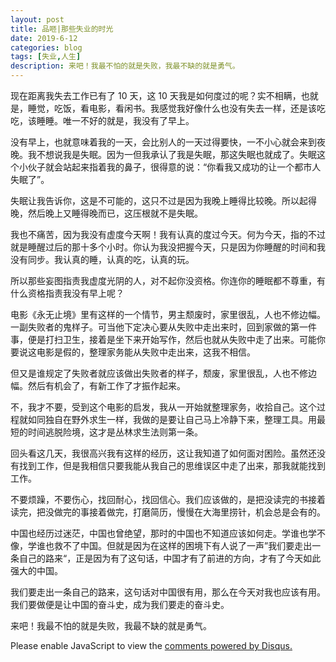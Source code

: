 ```yaml
---
layout: post
title: 品咂|那些失业的时光
date: 2019-6-12
categories: blog
tags: [失业,人生]
description: 来吧！我最不怕的就是失败，我最不缺的就是勇气。
---
```



现在距离我失去工作已有了 10 天，这 10 天我是如何度过的呢？实不相瞒，也就是，睡觉，吃饭，看电影，看闲书。我感觉我好像什么也没有失去一样，还是该吃吃，该睡睡。唯一不好的就是，我没有了早上。

没有早上，也就意味着我的一天，会比别人的一天过得要快，一不小心就会来到夜晚。我不想说我是失眠。因为一但我承认了我是失眠，那这失眠也就成了。失眠这个小伙子就会站起来指着我的鼻子，很得意的说：“你看我又成功的让一个都市人失眠了”。

失眠让我告诉你，这是不可能的，这只不过是因为我晚上睡得比较晚。所以起得晚，然后晚上又睡得晚而已，这压根就不是失眠。

我也不痛苦，因为我没有虚度今天啊！我有认真的度过今天。何为今天，指的不过就是睡醒过后的那十多个小时。你认为我没把握今天，只是因为你睡醒的时间和我没有同步。我认真的睡，认真的吃，认真的玩。

所以那些妄图指责我虚度光阴的人，对不起你没资格。你连你的睡眠都不尊重，有什么资格指责我没有早上呢？

电影《永无止境》里有这样的一个情节，男主颓废时，家里很乱，人也不修边幅。一副失败者的鬼样子。可当他下定决心要从失败中走出来时，回到家做的第一件事，便是打扫卫生，接着是坐下来开始写作，然后也就从失败中走了出来。可能你要说这电影是假的，整理家务能从失败中走出来，这我不相信。

但又是谁规定了失败者就应该做出失败者的样子，颓废，家里很乱，人也不修边幅。然后有机会了，有新工作了才振作起来。

不，我才不要，受到这个电影的启发，我从一开始就整理家务，收拾自己。这个过程就如同独自在野外求生一样，我做的是要让自己马上冷静下来，整理工具。用最短的时间逃脱险境，这才是丛林求生法则第一条。

回头看这几天，我很高兴我有这样的经历，这让我知道了如何面对困险。虽然还没有找到工作，但是我相信只要我能从我自己的思维误区中走了出来，那我就能找到工作。

不要烦躁，不要伤心，找回耐心，找回信心。我们应该做的，是把没读完的书接着读完，把没做完的事接着做完，打磨简历，慢慢在大海里捞针，机会总是会有的。

中国也经历过迷茫，中国也曾绝望，那时的中国也不知道应该如何走。学谁也学不像，学谁也救不了中国。但就是因为在这样的困境下有人说了一声”我们要走出一条自己的路来“，正是因为有了这句话，中国才有了前进的方向，才有了今天如此强大的中国。

我们要走出一条自己的路来，这句话对中国很有用，那么在今天对我也应该有用。我们要做便是让中国的奋斗史，成为我们要走的奋斗史。

来吧！我最不怕的就是失败，我最不缺的就是勇气。



<script id="dsq-count-scr" src="//www.ba7khk.disqus.com/count.js" async></script>

<div id="disqus_thread"></div>
<script>

/**
*  RECOMMENDED CONFIGURATION VARIABLES: EDIT AND UNCOMMENT THE SECTION BELOW TO INSERT DYNAMIC VALUES FROM YOUR PLATFORM OR CMS.
*  LEARN WHY DEFINING THESE VARIABLES IS IMPORTANT: https://disqus.com/admin/universalcode/#configuration-variables*/
/*
var disqus_config = function () {
this.page.url = PAGE_URL;  // Replace PAGE_URL with your page's canonical URL variable
this.page.identifier = PAGE_IDENTIFIER; // Replace PAGE_IDENTIFIER with your page's unique identifier variable
};
*/
(function() { // DON'T EDIT BELOW THIS LINE
var d = document, s = d.createElement('script');
s.src = 'https://www.ba7khk.disqus.com/embed.js';
s.setAttribute('data-timestamp', +new Date());
(d.head || d.body).appendChild(s);
})();
</script>
<noscript>Please enable JavaScript to view the <a href="https://disqus.com/?ref_noscript">comments powered by Disqus.</a></noscript>


